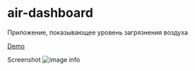 # air-dashboard

Приложение, показывающее уровень загрязнения воздуха

[Demo](https://anzhelaabitova.github.io/air-dashboard/)

Screenshot ![image info](https://anzhelaabitova.github.io/air-dashboard/screenshot.png)